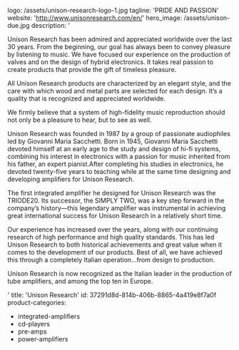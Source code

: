 logo: /assets/unison-research-logo-1.jpg
tagline: 'PRIDE AND PASSION'
website: 'http://www.unisonresearch.com/en/'
hero_image: /assets/unison-due.jpg
description: '<p>Unison Research has been admired and appreciated worldwide over the last 30 years. From the beginning, our goal has always been to convey pleasure by listening to music. We have focused our experience on the production of valves and on the design of hybrid electronics. It takes real passion to create products that provide the gift of timeless pleasure.</p><p>All Unison Research products are characterized by an elegant style, and the care with which wood and metal parts are selected for each design. It’s a quality that is recognized and appreciated worldwide.</p><p>We firmly believe that a system of high-fidelity music reproduction should not only be a pleasure to hear, but to see as well.</p><p>Unison Research was founded in 1987 by a group of passionate audiophiles led by Giovanni Maria Sacchetti. Born in 1945, Giovanni Maria Sacchetti devoted himself at an early age to the study and design of hi-fi systems, combining his interest in electronics with a passion for music inherited from his father, an expert pianist.After completing his studies in electronics, he devoted twenty-five years to teaching while at the same time designing and developing amplifiers for Unison Research.</p><p>The first integrated amplifier he designed for Unison Research was the TRIODE20. Its successor, the SIMPLY TWO, was a key step forward in the company’s history—this legendary amplifier was instrumental in achieving great international success for Unison Research in a relatively short time.</p><p>Our experience has increased over the years, along with our continuing research of high performance and high quality standards. This has led Unison Research to both historical achievements and great value when it comes to the development of our products. Best of all, we have achieved this through a completely Italian operation…from design to production.</p><p>Unison Research is now recognized as the Italian leader in the production of tube amplifiers, and among the top ten in Europe.</p>'
title: 'Unison Research'
id: 37291d8d-814b-406b-8865-4a419e8f7a0f
product-categories:
  - integrated-amplifiers
  - cd-players
  - pre-amps
  - power-amplifiers
